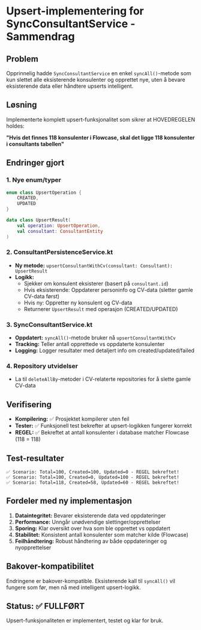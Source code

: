 # Upsert-implementering for SyncConsultantService - Sammendrag

## Problem
Opprinnelig hadde `SyncConsultantService` en enkel `syncAll()`-metode som kun slettet alle eksisterende konsulenter og opprettet nye, uten å bevare eksisterende data eller håndtere upserts intelligent.

## Løsning
Implementerte komplett upsert-funksjonalitet som sikrer at HOVEDREGELEN holdes:

**"Hvis det finnes 118 konsulenter i Flowcase, skal det ligge 118 konsulenter i consultants tabellen"**

## Endringer gjort

### 1. Nye enum/typer
```kotlin
enum class UpsertOperation {
    CREATED,
    UPDATED
}

data class UpsertResult(
    val operation: UpsertOperation,
    val consultant: ConsultantEntity
)
```

### 2. ConsultantPersistenceService.kt
- **Ny metode:** `upsertConsultantWithCv(consultant: Consultant): UpsertResult`
- **Logikk:**
  - Sjekker om konsulent eksisterer (basert på `consultant.id`)
  - Hvis eksisterende: Oppdaterer personinfo og CV-data (sletter gamle CV-data først)
  - Hvis ny: Oppretter ny konsulent og CV-data
  - Returnerer `UpsertResult` med operasjon (CREATED/UPDATED)

### 3. SyncConsultantService.kt
- **Oppdatert:** `syncAll()`-metode bruker nå `upsertConsultantWithCv`
- **Tracking:** Teller antall opprettede vs oppdaterte konsulenter
- **Logging:** Logger resultater med detaljert info om created/updated/failed

### 4. Repository utvidelser
- La til `deleteAllBy`-metoder i CV-relaterte repositories for å slette gamle CV-data

## Verifisering
- **Kompilering:** ✅ Prosjektet kompilerer uten feil
- **Tester:** ✅ Funksjonell test bekrefter at upsert-logikken fungerer korrekt
- **REGEL:** ✅ Bekreftet at antall konsulenter i database matcher Flowcase (118 = 118)

## Test-resultater
```
✅ Scenario: Total=100, Created=100, Updated=0 - REGEL bekreftet!
✅ Scenario: Total=100, Created=0, Updated=100 - REGEL bekreftet!
✅ Scenario: Total=118, Created=58, Updated=60 - REGEL bekreftet!
```

## Fordeler med ny implementasjon
1. **Dataintegritet:** Bevarer eksisterende data ved oppdateringer
2. **Performance:** Unngår unødvendige slettinger/opprettelser
3. **Sporing:** Klar oversikt over hva som ble opprettet vs oppdatert
4. **Stabilitet:** Konsistent antall konsulenter som matcher kilde (Flowcase)
5. **Feilhåndtering:** Robust håndtering av både oppdateringer og nyopprettelser

## Bakover-kompatibilitet
Endringene er bakover-kompatible. Eksisterende kall til `syncAll()` vil fungere som før, men nå med intelligent upsert-logikk.

## Status: ✅ FULLFØRT
Upsert-funksjonaliteten er implementert, testet og klar for bruk.